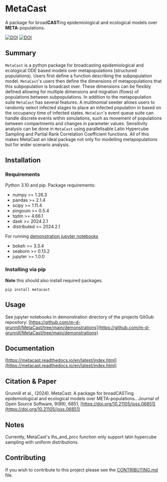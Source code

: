# MetaCast


A package for broad**CAST**ing epidemiological and ecological models over **META**-populations.

[![DOI](https://zenodo.org/badge/DOI/10.5281/zenodo.12735031.svg)](https://doi.org/10.5281/zenodo.12735031) [![DOI](https://joss.theoj.org/papers/10.21105/joss.06851/status.svg)](https://doi.org/10.21105/joss.06851)


## Summary

`MetaCast` is a python package for broadcasting epidemiological and ecological ODE based models
over metapopulations (structured populations). Users first define a function describing the
subpopulation model. `MetaCast`'s users then define the dimensions of metapopulations that this
subpopulation is broadcast over. These dimensions can be flexibly defined allowing for multiple
dimensions and migration (flows) of populations between subpopulations. In addition to the 
metapopulation suite `MetaCast` has several features. A multinomial seeder allows users to randomly
 select infected stages to place an infected population in based on the occupancy time of infected
states. `MetaCast`'s event queue suite can handle discrete events within simulations, such as 
movement of populations between compartments and changes in parameter values. Sensitivity 
analysis can be done in `MetaCast` using parallelisable Latin Hypercube Sampling and Partial Rank Correlation Coefficient
functions. All of this makes MetaCast an ideal package not only for modelling metapopulations but
for wider scenario analysis.

## Installation
### Requirements

Python 3.10 and pip.
Package requirements:
* numpy >= 1.26.3
* pandas >= 2.1.4
* scipy >= 1.11.4
* pingouin >= 0.5.4
* tqdm >= 4.66.1
* dask >= 2024.2.1
* distributed >= 2024.2.1

For running [demonstration jupyter notebooks](https://github.com/m-d-grunnill/MetaCast/tree/main/demonstrations)
* bokeh >= 3.3.4
* seaborn >= 0.13.2
* jupyter >= 1.0.0

### Installing via pip
**Note** this should also install required packages.
```
pip install metacast
```



## Usage
See jupyter notebooks in demonstration directory of the projects GitGub repository:
[https://github.com/m-d-grunnill/MetaCast/tree/main/demonstrations](https://github.com/m-d-grunnill/MetaCast/tree/main/demonstrations)

## Documentation
[https://metacast.readthedocs.io/en/latest/index.html](https://metacast.readthedocs.io/en/latest/index.html)

## Citation & Paper
Grunnill et al., (2024). MetaCast: A package for broadCASTing epidemiological and ecological models over META-populations.. Journal of Open Source Software, 9(99), 6851, [https://doi.org/10.21105/joss.06851](https://doi.org/10.21105/joss.06851)

## Notes
Currently, MetaCast's lhs_and_prcc function only support latin hypercube sampling with uniform distributions.

## Contributing
If you wish to contribute to this project please see the [CONTRIBUTING.md](https://github.com/m-d-grunnill/MetaCast/blob/main/CONTRIBUTING.md) file.
